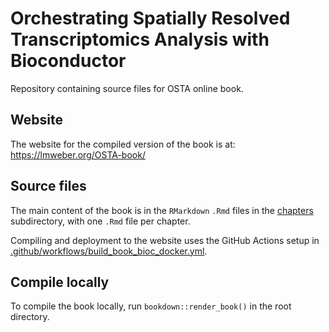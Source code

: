 # Orchestrating Spatially Resolved Transcriptomics Analysis with Bioconductor

Repository containing source files for OSTA online book.


## Website

The website for the compiled version of the book is at: https://lmweber.org/OSTA-book/


## Source files

The main content of the book is in the `RMarkdown` `.Rmd` files in the [chapters](chapters/) subdirectory, with one `.Rmd` file per chapter.

Compiling and deployment to the website uses the GitHub Actions setup in [.github/workflows/build_book_bioc_docker.yml](.github/workflows/build_book_bioc_docker.yml).


## Compile locally

To compile the book locally, run `bookdown::render_book()` in the root directory.

